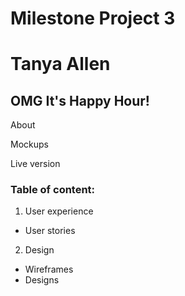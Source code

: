 # Milestone Project 3
# Tanya Allen
## OMG It's Happy Hour! 

About

Mockups 

Live version

### Table of content:
1. User experience
  * User stories 
2. Design
  * Wireframes
  * Designs
  